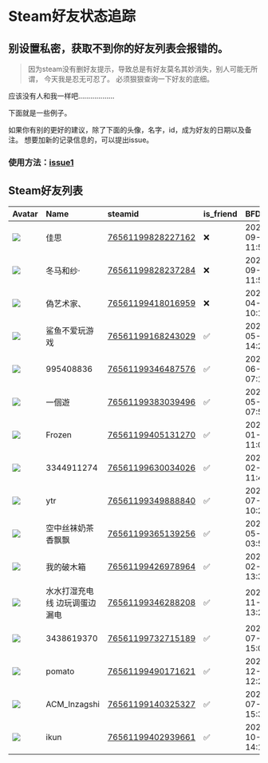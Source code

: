# Steam好友状态追踪
## 别设置私密，获取不到你的好友列表会报错的。

> 因为steam没有删好友提示，导致总是有好友莫名其妙消失，别人可能无所谓，
> 今天我是忍无可忍了。 必须狠狠查询一下好友的底细。

应该没有人和我一样吧………………

下面就是一些例子。

如果你有别的更好的建议，除了下面的头像，名字，id，成为好友的日期以及备注。 想要加新的记录信息的，可以提出issue。

### 使用方法：[issue1](https://github.com/systemannounce/SteamFriends/issues/1)

## Steam好友列表

| Avatar                                                                            | Name            | steamid                                                                     | is_friend   | BFD                 | Remark   | removed_time        |
|:----------------------------------------------------------------------------------|:----------------|:----------------------------------------------------------------------------|:------------|:--------------------|:---------|:--------------------|
| ![](https://avatars.steamstatic.com/4d6d69f1b13c3adbd80a11bf4c97f730a3714732.jpg) | 佳思              | [76561199828227162](https://steamcommunity.com/profiles/76561199828227162/) | ❌           | 2025-09-09 11:52:14 |          | 2025-09-11 09:56:26 |
| ![](https://avatars.steamstatic.com/4d6d69f1b13c3adbd80a11bf4c97f730a3714732.jpg) | 冬马和纱·           | [76561199828237284](https://steamcommunity.com/profiles/76561199828237284/) | ❌           | 2025-09-09 11:52:14 |          | 2025-09-11 09:56:26 |
| ![](https://avatars.steamstatic.com/645836ea80de1ca9b3b3e9aaf114735304744c1d.jpg) | 偽艺术家、           | [76561199418016959](https://steamcommunity.com/profiles/76561199418016959/) | ❌           | 2025-04-28 10:17:10 |          | 2025-05-03 09:59:26 |
| ![](https://avatars.steamstatic.com/b83fe9ea64a28553401ec2513a07237982113bd0.jpg) | 鲨鱼不爱玩游戏         | [76561199168243029](https://steamcommunity.com/profiles/76561199168243029/) | ✅           | 2021-05-29 14:29:25 |          |                     |
| ![](https://avatars.steamstatic.com/fef49e7fa7e1997310d705b2a6158ff8dc1cdfeb.jpg) | 995408836       | [76561199346487576](https://steamcommunity.com/profiles/76561199346487576/) | ✅           | 2022-06-19 07:11:39 |          |                     |
| ![](https://avatars.steamstatic.com/84a030c79bafa97b343a1a67c6966c37adddc1d7.jpg) | 一個遊             | [76561199383039496](https://steamcommunity.com/profiles/76561199383039496/) | ✅           | 2023-05-23 07:51:20 |          |                     |
| ![](https://avatars.steamstatic.com/9197581699f878fdfa8828046ce084fb32744d8d.jpg) | Frozen          | [76561199405131270](https://steamcommunity.com/profiles/76561199405131270/) | ✅           | 2024-01-18 11:05:27 |          |                     |
| ![](https://avatars.steamstatic.com/fef49e7fa7e1997310d705b2a6158ff8dc1cdfeb.jpg) | 3344911274      | [76561199630034026](https://steamcommunity.com/profiles/76561199630034026/) | ✅           | 2024-02-23 11:44:24 |          |                     |
| ![](https://avatars.steamstatic.com/bb3ef3a7103423dbfe4947ad72c6a43a84b53fa9.jpg) | ytr             | [76561199349888840](https://steamcommunity.com/profiles/76561199349888840/) | ✅           | 2023-07-02 10:27:42 |          |                     |
| ![](https://avatars.steamstatic.com/6bfb583cc2e0ed848db598dada5a9454bb2bcce3.jpg) | 空中丝袜奶茶香飘飘       | [76561199365139256](https://steamcommunity.com/profiles/76561199365139256/) | ✅           | 2023-05-11 03:53:39 |          |                     |
| ![](https://avatars.steamstatic.com/3f9d0cfcf9701e40c026189ed1ca3a8da27944d4.jpg) | 我的破木箱           | [76561199426978964](https://steamcommunity.com/profiles/76561199426978964/) | ✅           | 2024-02-02 13:30:25 |          |                     |
| ![](https://avatars.steamstatic.com/6d96773bb6b5bb67221dc6aa0f0dbd034f5391d2.jpg) | 水水打湿充电线 边玩调蛋边漏电 | [76561199346288208](https://steamcommunity.com/profiles/76561199346288208/) | ✅           | 2023-11-13 13:22:04 |          |                     |
| ![](https://avatars.steamstatic.com/fef49e7fa7e1997310d705b2a6158ff8dc1cdfeb.jpg) | 3438619370      | [76561199732715189](https://steamcommunity.com/profiles/76561199732715189/) | ✅           | 2024-07-05 15:05:30 |          |                     |
| ![](https://avatars.steamstatic.com/6b8592c84b1d29e568fee90115dd199becd251d3.jpg) | pomato          | [76561199490171621](https://steamcommunity.com/profiles/76561199490171621/) | ✅           | 2024-12-03 12:23:53 |          |                     |
| ![](https://avatars.steamstatic.com/fa942543931b0a9331436ef93d5734890e6ae7ba.jpg) | ACM_Inzagshi    | [76561199140325327](https://steamcommunity.com/profiles/76561199140325327/) | ✅           | 2025-07-27 15:38:14 |          |                     |
| ![](https://avatars.steamstatic.com/4193ea70767158e7b2b68e37e73acec8e4ac74d7.jpg) | ikun            | [76561199402939661](https://steamcommunity.com/profiles/76561199402939661/) | ✅           | 2025-10-24 14:13:18 |          |                     |